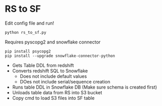 # RS to SF
Edit config file and run!
```shell script
python rs_to_sf.py
```

Requires pyscopg2 and snowflake connector
```shell script
pip install psycopg2
pip install --upgrade snowflake-connector-python
```

- Gets Table DDL from redshift
- Converts redshift SQL to Snowflake
    - Does not include default values
    - DOes not include serial/sequence creation
- Runs table DDL in Snowflake DB (Make sure schema is created first)
- Unloads table data from RS into S3 bucket
- Copy cmd to load S3 files into SF table